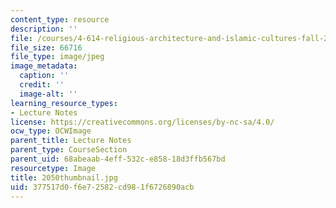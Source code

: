 ```yaml
---
content_type: resource
description: ''
file: /courses/4-614-religious-architecture-and-islamic-cultures-fall-2002/377517d0f6e72582cd981f6726890acb_2050thumbnail.jpg
file_size: 66716
file_type: image/jpeg
image_metadata:
  caption: ''
  credit: ''
  image-alt: ''
learning_resource_types:
- Lecture Notes
license: https://creativecommons.org/licenses/by-nc-sa/4.0/
ocw_type: OCWImage
parent_title: Lecture Notes
parent_type: CourseSection
parent_uid: 68abeaab-4eff-532c-e858-18d3ffb567bd
resourcetype: Image
title: 2050thumbnail.jpg
uid: 377517d0-f6e7-2582-cd98-1f6726890acb
---
```

